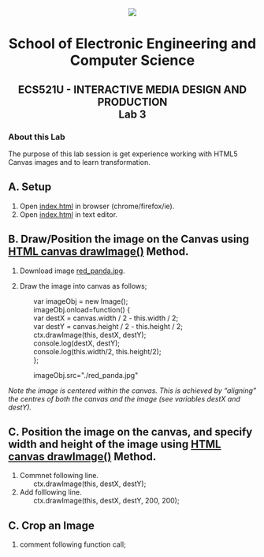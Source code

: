 <div align="center">
  <img src="https://www.qmul.ac.uk/blizard/media/blizard/images/logos/QMUL_White.png" />

# School of Electronic Engineering and Computer  Science

## ECS521U - INTERACTIVE MEDIA DESIGN AND PRODUCTION</br>Lab 3
</div>

### About this Lab
The purpose of this lab session is get experience working with HTML5 Canvas images and to learn transformation.

## A. Setup
1. Open [index.html](https://github.com/expertofvision/ECS521-Interactive-Media-Design-and-Production-Labs-Work-FALL-2020-/blob/master/lab-03/index.html) in browser (chrome/firefox/ie).
2. Open [index.html](https://github.com/expertofvision/ECS521-Interactive-Media-Design-and-Production-Labs-Work-FALL-2020-/blob/master/lab-03/index.html) in text editor.

## B. Draw/Position the image on the Canvas using [HTML canvas drawImage()](https://www.w3schools.com/tags/canvas_drawimage.asp) Method.

1. Download image [red_panda.jpg](https://github.com/expertofvision/ECS521-Interactive-Media-Design-and-Production-Labs-Work-FALL-2020-/blob/master/lab-03/red_panda.jpg).
2. Draw the image into canvas as follows; <br/>

    &nbsp;&nbsp;&nbsp;&nbsp;&nbsp;&nbsp; var imageObj = new Image(); <br/>
    &nbsp;&nbsp;&nbsp;&nbsp;&nbsp;&nbsp; imageObj.onload=function() { <br/>
    &nbsp;&nbsp;&nbsp;&nbsp;&nbsp;&nbsp; var destX = canvas.width / 2 - this.width / 2; <br/>
    &nbsp;&nbsp;&nbsp;&nbsp;&nbsp;&nbsp; var destY = canvas.height / 2 - this.height / 2; <br/>
    &nbsp;&nbsp;&nbsp;&nbsp;&nbsp;&nbsp; ctx.drawImage(this, destX, destY); <br/>
    &nbsp;&nbsp;&nbsp;&nbsp;&nbsp;&nbsp; console.log(destX, destY); <br/>
    &nbsp;&nbsp;&nbsp;&nbsp;&nbsp;&nbsp; console.log(this.width/2, this.height/2); <br/>
    &nbsp;&nbsp;&nbsp;&nbsp;&nbsp;&nbsp; }; <br/>
    
    &nbsp;&nbsp;&nbsp;&nbsp;&nbsp;&nbsp; imageObj.src="./red_panda.jpg" <br/>

_Note the image is centered within the canvas. This is achieved by “aligning” the centres of both the canvas and the image (see variables destX and destY)._

## C. Position the image on the canvas, and specify width and height of the image using [HTML canvas drawImage()](https://www.w3schools.com/tags/canvas_drawimage.asp) Method.
1. Commnet following line. <br/>
    &nbsp;&nbsp;&nbsp;&nbsp;&nbsp;&nbsp; ctx.drawImage(this, destX, destY); <br/>
2. Add folllowing line. <br/>
    &nbsp;&nbsp;&nbsp;&nbsp;&nbsp;&nbsp; ctx.drawImage(this, destX, destY, 200, 200); <br/>

## C. Crop an Image
1. comment following function call; <br/>
    




